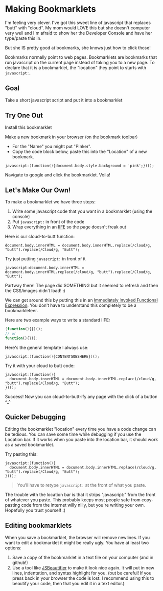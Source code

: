 # Making Bookmarklets

I'm feeling very clever. I've got this sweet line of javascript that replaces "butt" with "cloud". My mom would LOVE this but she doesn't computer very well and I'm afraid to show her the Developer Console and have her type/paste this in.

But she IS pretty good at bookmarks, she knows just how to click those!

Bookmarks normally point to web pages. Bookmarklets are bookmarks that run javascript on the current page instead of taking you to a new page. To declare that it is a bookmarklet, the "location" they point to starts with `javascript:`.


## Goal
Take a short javascript script and put it into a bookmarklet


## Try One Out

Install this bookmarklet

Make a new bookmark in your browser (on the bookmark toolbar)
  - For the "Name" you might put "Pinker".
  - Copy the code block below, paste this into the "Location" of a new bookmark.

```
javascript:(function(){document.body.style.background = 'pink';})();
```

Navigate to google and click the bookmarklet. Voila!



## Let's Make Our Own!

To make a bookmarklet we have three steps:

1. Write some javascript code that you want in a bookmarklet (using the console)
2. Put `javascript:` in front of the code
3. Wrap everything in an [IIFE](http://en.wikipedia.org/wiki/Immediately-invoked_function_expression) so the page doesn't freak out

Here is our cloud-to-butt function:
```
document.body.innerHTML = document.body.innerHTML.replace(/cloud/g, "butt").replace(/Cloud/g, "Butt");
```

Try just putting `javascript:` in front of it
```
javascript:document.body.innerHTML = document.body.innerHTML.replace(/cloud/g, "butt").replace(/Cloud/g, "Butt");
```

Partway there! The page did SOMETHING but it seemed to refresh and then the CSS/images didn't load! :(

We can get around this by putting this in an [Immediately Invoked Functional Expression](http://en.wikipedia.org/wiki/Immediately-invoked_function_expression). You don't have to understand this completely to be a bookmarkleteer.

Here are two example ways to write a standard IIFE:
```javascript
(function(){})();
// or
function(){}();
```

Here's the general template I always use:
```
javascript:(function(){CONTENTGOESHERE})();
```

Try it with your cloud to butt code:
```
javascript:(function(){
  document.body.innerHTML = document.body.innerHTML.replace(/cloud/g, "butt").replace(/Cloud/g, "Butt");
})();
```
Success! Now you can cloud-to-butt-ify any page with the click of a button ^_^


## Quicker Debugging
Editing the bookmarklet "location" every time you have a code change can be tedious. You can save some time while debugging if you use the Location bar. If it works when you paste into the location bar, it should work as a saved bookmarklet.

Try pasting this:
```
javascript:(function(){
  document.body.innerHTML = document.body.innerHTML.replace(/cloud/g, "butt").replace(/Cloud/g, "Butt");
})();
```

> You'll have to retype `javascript:` at the front of what you paste.

The trouble with the location bar is that it strips "javascript:" from the front of whatever you paste. This probably keeps most people safe from copy-pasting code from the internet willy nilly, but you're writing your own. Hopefully you trust yourself :)


## Editing bookmarklets
When you save a bookmarklet, the browser will remove newlines. If you want to edit a bookmarklet it might be really ugly. You have at least two options:

1. Save a copy of the bookmarklet in a text file on your computer (and in github!)
2. Use a tool like [JSBeautifier](http://jsbeautifier.org/) to make it look nice again. It will put in new lines, indentation, and syntax highlight for you. (but be careful! If you press back in your browser the code is lost. I recommend using this to beautify your code, then that you edit it in a text editor.)
